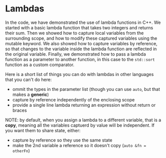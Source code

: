 # Lambdas

In the code, we have demonstrated the use of lambda functions in C++. We started with a basic lambda function that takes two integers and returns their sum. Then we showed how to capture local variables from the surrounding scope, and how to modify these captured variables using the mutable keyword. We also showed how to capture variables by reference, so that changes to the variable inside the lambda function are reflected in the original variable. Finally, we demonstrated how to pass a lambda function as a parameter to another function, in this case to the `std::sort` function as a custom comparator.

Here is a short list of things you can do with lambdas in other languages that you can't do here:
- ommit the types in the parameter list (though you can use `auto`, but that makes a __generic__)
- capture by reference independently of the enclosing scope
- provide a single line lambda returning an expression without return or braces

NOTE: by default, when you assign a lambda to a different variable, that is a __copy__, meaning all the variables captuerd by value will be independent.  If you want them to share state, either:
  - capture by reference so they use the same state
  - make the 2nd variable a reference so it doesn't copy (`auto &fn = otherFn`)
